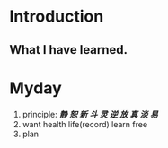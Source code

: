 # Introduction

## What I have learned.

# Myday

1. principle: ___静___   ___恕___   ___新___   ___斗___   ___灵___   ___逆___   ___放___    ___真___    ___淡___    ___易___
2. want  health  life(record)  learn  free
3. plan

